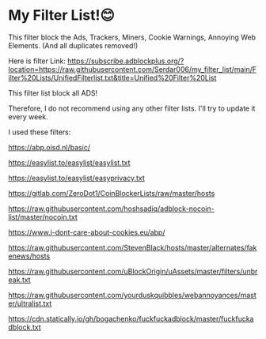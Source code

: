 # My Filter List!😊
This filter block the Ads, Trackers, Miners, Cookie Warnings, Annoying Web Elements. (And all duplicates removed!)

Here is filter Link: https://subscribe.adblockplus.org/?location=https://raw.githubusercontent.com/Serdar006/my_filter_list/main/Filter%20Lists/UnifiedFilterlist.txt&title=Unified%20Filter%20List

This filter list block all ADS!

Therefore, I do not recommend using any other filter lists. 
I'll try to update it every week.

I used these filters:

https://abp.oisd.nl/basic/

https://easylist.to/easylist/easylist.txt

https://easylist.to/easylist/easyprivacy.txt

https://gitlab.com/ZeroDot1/CoinBlockerLists/raw/master/hosts

https://raw.githubusercontent.com/hoshsadiq/adblock-nocoin-list/master/nocoin.txt

https://www.i-dont-care-about-cookies.eu/abp/

https://raw.githubusercontent.com/StevenBlack/hosts/master/alternates/fakenews/hosts

https://raw.githubusercontent.com/uBlockOrigin/uAssets/master/filters/unbreak.txt

https://raw.githubusercontent.com/yourduskquibbles/webannoyances/master/ultralist.txt

https://cdn.statically.io/gh/bogachenko/fuckfuckadblock/master/fuckfuckadblock.txt
